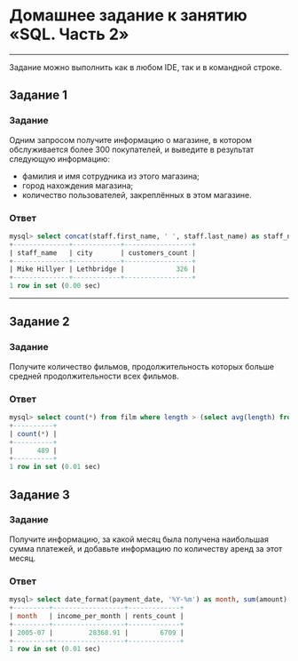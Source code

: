 # Домашнее задание к занятию «SQL. Часть 2»

---

Задание можно выполнить как в любом IDE, так и в командной строке.

## Задание 1
### Задание
Одним запросом получите информацию о магазине, в котором обслуживается более 300 покупателей, и выведите в результат следующую информацию: 
- фамилия и имя сотрудника из этого магазина;
- город нахождения магазина;
- количество пользователей, закреплённых в этом магазине.

### Ответ
```SQL
mysql> select concat(staff.first_name, ' ', staff.last_name) as staff_name, city.city, count(distinct cust.customer_id) as customers_count from staff as staff join store as store on staff.store_id = store.store_id join address as address on store.address_id = address.address_id join city as city on address.city_id = city.city_id join customer as cust on store.store_id = cust.store_id group by store.store_id, staff.first_name, staff.last_name, city.city having count(distinct cust.customer_id)>300;
+--------------+------------+-----------------+
| staff_name   | city       | customers_count |
+--------------+------------+-----------------+
| Mike Hillyer | Lethbridge |             326 |
+--------------+------------+-----------------+
1 row in set (0.00 sec)
```
---

## Задание 2
### Задание
Получите количество фильмов, продолжительность которых больше средней продолжительности всех фильмов.

### Ответ
```SQL
mysql> select count(*) from film where length > (select avg(length) from film);
+----------+
| count(*) |
+----------+
|      489 |
+----------+
1 row in set (0.01 sec)
```

## Задание 3
### Задание
Получите информацию, за какой месяц была получена наибольшая сумма платежей, и добавьте информацию по количеству аренд за этот месяц.

### Ответ
```SQl
mysql> select date_format(payment_date, '%Y-%m') as month, sum(amount) as income_per_month, count(distinct rental_id) as rents_count from payment group by month order by income_per_month desc limit 1;
+---------+------------------+-------------+
| month   | income_per_month | rents_count |
+---------+------------------+-------------+
| 2005-07 |         28368.91 |        6709 |
+---------+------------------+-------------+
1 row in set (0.01 sec)